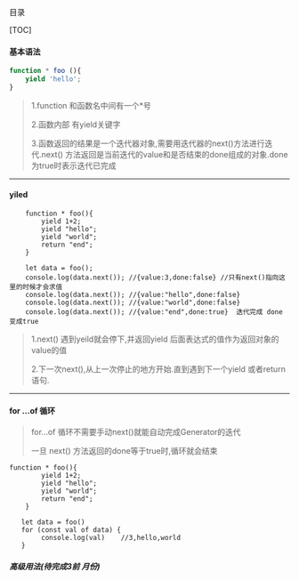 目录

[TOC]

#### 基本语法

```javascript
function * foo (){
 	yield 'hello';
}  
```

>1.function 和函数名中间有一个*号
>
>2.函数内部 有yield关键字
>
>3.函数返回的结果是一个迭代器对象,需要用迭代器的next()方法进行迭代.next() 方法返回是当前迭代的value和是否结束的done组成的对象.done为true时表示迭代已完成

------



#### yiled

```
    function * foo(){
        yield 1+2;
        yield "hello";
        yield "world";
        return "end";
    }

    let data = foo();
    console.log(data.next()); //{value:3,done:false} //只有next()指向这里的时候才会求值
    console.log(data.next()); //{value:"hello",done:false}
    console.log(data.next()); //{value:"world",done:false}
    console.log(data.next()); //{value:"end",done:true}  迭代完成 done 变成true

```

>1.next()  遇到yeild就会停下,并返回yield 后面表达式的值作为返回对象的value的值
>
>2.下一次next(),从上一次停止的地方开始.直到遇到下一个yield 或者return 语句.

------

####  for ...of 循环

>for...of 循环不需要手动next()就能自动完成Generator的迭代
>
>一旦 next() 方法返回的done等于true时,循环就会结束

```
function * foo(){
        yield 1+2;
        yield "hello";
        yield "world";
        return "end";
    }

   let data = foo()
   for (const val of data) {
        console.log(val)    //3,hello,world
   }
```



##### 高级用法(待完成3前 月份)